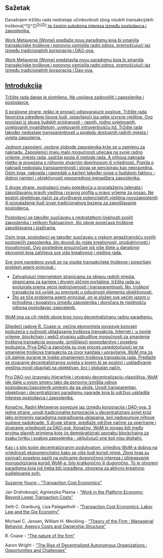 

## Sažetak

Današnjem tržištu rada nedostaje učinkovitosti zbog visokih transakcijskih troškova\[^1\]\[^2\]<sup id="fnref:3"><a href="#fn:3" class="footnote-ref">3</5></sup> te čestim sukobima interesa između poslodavca i zaposlenika.</p> 

<p spaces-before="0">
  Work Metaverse (Wome) predlaže novu paradigmu koja bi smanjila transakcijske troškove i ponovno osmislila radni odnos, premošćujući jaz između tradicionalnih korporacija i DAO-ova.
</p>

<p spaces-before="0">
  Work Metaverse (Wome) predstavlja novu paradigmu koja bi smanjila transakcijske troškove i ponovno osmislila radni odnos, premošćujući jaz između tradicionalnih korporacija i Dao-ova.
</p>

<h2 spaces-before="0">
  Introdukcija
</h2>

<p spaces-before="0">
  Tržište rada danas je slomljeno. Ne uspijeva zadovoljiti i zaposlenike i poslodavce.
</p>

<p spaces-before="0">
  S poslovne strane, teško je pronaći odgovarajuće poslove. Tržište rada favorizira određene tipove ljudi, ostavljajući iza sebe izvrsne vještine. Ovo proizlazi iz skupa ljudskih pristranosti - rasnih, rodno uvjetovanih, uvjetovanih invaliditetom, uvjetovanih introvertnošću itd. Tržište rada također nedostaje transparentnosti u pogledu dostupnih radnih mjesta i uvjeta zaposlenja.
</p>

<p spaces-before="0">
  Jednom zaposleni, osobne slobode zaposlenika krše se u zamjenu za naknadu. Zaposlenici imaju malo mogućnosti utjecaja na svoje radno vrijeme, mjesto rada, sadržaj posla ili metode rada. A njihova naknada rijetko je povezana s njihovim stvarnim doprinosom ili vrijednosti. Pravila o naknadi nedostaju transparentnosti i stoga se percipiraju kao nepravedna. Osim toga, naknada i napredak u karijeri također ovise o ljudskom faktoru - dobroj namjeri i objektivnosti neposrednog menadžera zaposlenika.
</p>

<p spaces-before="0">
  S druge strane, poslodavci imaju poteškoća u pronalaženju talenata i zapošljavanju pravih vještina i pravog profila u pravo vrijeme za posao. Ne postoji objektivan način za utvrđivanje potencijalnih vještina novozaposlenih ili pronalaženje ljudi izvan tradicionalnog bazena za zapošljavanje poslodavca.
</p>

<p spaces-before="0">
  Poslodavci se također suočavaju s nedostatkom lojalnosti svojih zaposlenika i velikom fluktuacijom, što oboje povećava troškove zapošljavanja i stažiranja.
</p>

<p spaces-before="0">
  Osim toga, poslodavci se također suočavaju s niskom angažiranošću svojih postojećih zaposlenika, što dovodi do niske kreativnosti, produktivnosti i inovativnosti. Ovo posljednje prouzročuje još više štete u današnjoj ekonomiji koja zahtijeva sve više kreativnog i vještog rada.
</p>

<p spaces-before="0">
  Sve gore navedeno svodi se na visoke transakcijske troškove i pogoršani problem agent-principal<fnref target="4" /> :
</p>

<ul>
  <li>
    Zahvaljujući internetskim stranicama za objavu radnih mjesta, stranicama za karijere i drugim sličnim portalima, tržišta rada su evoluirala prema većoj jedinstvenosti i transparentnosti. No, troškovi transakcija još uvijek su previsoki u odsutnosti elementa objektivnosti.
  </li>
  <li>
    Što se tiče problema agent-principal, on je složen sve većim jazom u prihodima i bogatstvu između zaposlenika i dioničara te rigidnošću odnosa poslodavac-zaposlenik.
  </li>
</ul>

<p spaces-before="0">
  WoM ima za cilj riješiti oboje kroz novu decentraliziranu radnu paradigmu.
</p>

<p spaces-before="0">
  Slijedeći radove R. Coase-a<fnref target="5" />, većina ekonomista povezuje koncept poduzeća s nužnosti ublažavanja troškova transakcija. Internet i, u novije vrijeme, blockchain i web3 otvaraju uzbudljive mogućnosti za smanjenje troškova transakcija posvuda, izmišljajući gospodarstvo i posebno poduzeća. Prva DAO-a <fnref target="6" /> započela su ovaj proces usredotočujući se na smanjenje troškova transakcija za izvor kapitala i upravljanje. WoM ima za cilj daljnje guranje te logike smanjenjem troškova transakcija rada. Predlaže se stvaranje decentraliziranog svijeta u kojem bi se poslovi i usklađivanje vještina mogli obavljati na objektivan, brz i globalan način.
</p>

<p spaces-before="0">
  Prvi DAO-ovi izravnaju hijerarhije i otvaraju decentralizaciju vlasništva. WoM ide dalje u ovom smjeru tako da ponovno izmišlja odnos poslodavac/zaposlenik umjesto da ga ukida. Uvodi transparentan, objektivan i decentralizirani paradigmu nagrade koja bi održivo uskladila interese poslodavca i zaposlenika.
</p>

<p spaces-before="0">
  Konačno, Radni Metaverse povezuje jaz između korporacija i DAO-ova. S jedne strane, uvodi tradicionalne korporacije u decentralizirani svijet kroz lako primjenjiv paradigma nagrađivanja uklapanja, koji nadopunjuje njihove sustave nadoknade. S druge strane, predlaže održive načine za operiranje i stvaranje vrijednosti za DAO-ove. Konačno, WoM bi mogao biti među prvima glavnih primjena koje će demokratizirati uporabu blockchaina za svaku tvrtku i svakog zaposlenika - uključujući one koji nisu digitalni.
</p>

<p spaces-before="0">
  Kao i s bilo kojim decentraliziranim poduhvatom, prijedlog WoM-a dobiva na vrijednosti eksponencijalno kako se više ljudi koristi njime. Zbog toga su osnivači posebno pazili na poticanje dugoročnog interesa i izbjegavanje monopoliziranja koristi WoM-a, bilo kratkoročno ili dugoročno. To je otvoreni paradigma koja još treba biti izgrađena, otvorena za aktivno kreativno sudjelovanje svih.
</p>

<footnotes>
  <fn name="1" spaces-before="0">
    <p spaces-before="0">
      Suzanne Young - <a href="https://www.academia.edu/24703426/Transaction_Cost_Economics">“Transaction Cost Economics”</a>
    </p>
  </fn>
  
  <fn name="2" spaces-before="0">
    <p spaces-before="0">
      Jan Drahokoupil, Agnieszka Piasna - <a href="https://www.intereconomics.eu/contents/year/2017/number/6/article/work-in-the-platform-economy-beyond-lower-transaction-costs.html">“Work in the Platform Economy: Beyond Lower Transaction Costs”</a>
    </p>
  </fn>
  
  <fn name="3" spaces-before="0">
    <p spaces-before="0">
      Seth C. Oranburg, Liya Palagashvili - <a href="https://dsc.duq.edu/cgi/viewcontent.cgi?article=1115&context=law-faculty-scholarship">“Transaction Cost Economics, Labor Law and the Gig Economy”</a>
    </p>
  </fn>
  
  <fn name="4" spaces-before="0">
    <p spaces-before="0">
      Michael C. Jensen, William H. Meckling - <a href="https://www.sfu.ca/~wainwrig/Econ400/jensen-meckling.pdf">“Theory of the Firm : Managerial Behavior, Agency Costs and Ownership Structure”</a>
    </p>
  </fn>
  
  <fn name="5" spaces-before="0">
    <p spaces-before="0">
      R. Coase - <a href="http://econdse.org/wp-content/uploads/2014/09/firm-coase.pdf">“The nature of the firm”</a>
    </p>
  </fn>
  
  <fn name="6" spaces-before="0">
    <p spaces-before="0">
      Aaron Wright - <a href="https://stanford-jblp.pubpub.org/pub/rise-of-daos/release/1">“The Rise of Decentralized Autonomous Organizations : Opportunities and Challenges”</a>
    </p>
  </fn>
</footnotes>

